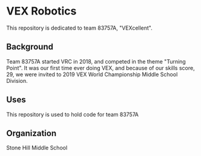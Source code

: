 # VEX Robotics
This repository is dedicated to team 83757A, "VEXcellent".
## Background
Team 83757A started VRC in 2018, and competed in the theme "Turning Point".
It was our first time ever doing VEX, and because of our skills score, 29,
we were invited to 2019 VEX World Championship Middle School Division. 
## Uses
This repository is used to hold code for team 83757A
## Organization
Stone Hill Middle School
